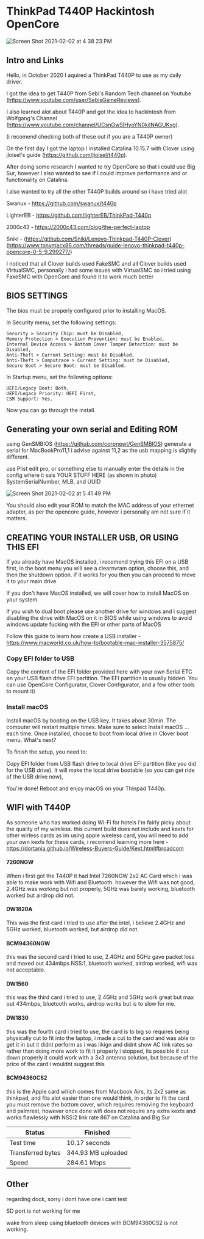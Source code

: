 # ThinkPad T440P Hackintosh OpenCore
![Screen Shot 2021-02-02 at 4 38 23 PM](https://user-images.githubusercontent.com/72950020/106636027-68491400-6579-11eb-95e6-04f104767930.png)

## Intro and Links

Hello, in October 2020 I aquired a ThinkPad T440P to use as my daily driver.

I got the idea to get T440P from Sebi's Random Tech channel on Youtube (https://www.youtube.com/user/SebisGameReviews).

I also learned alot about T440P and got the idea to hackintosh from Wolfgang's Channel (https://www.youtube.com/channel/UCsnGwSIHyoYN0kiINAGUKxg).

(i recomend checking both of these out if you are a T440P owner)

On the first day I got the laptop I installed Catalina 10.15.7 with Clover using jloisel's guide (https://github.com/jloisel/t440p).

After doing some research I wanted to try OpenCore so that i could use Big Sur, however I also wanted to see if i could improve performance and or functionality on Catalina.

I also wanted to try all the other T440P builds around so i have tried alot

Swanux - https://github.com/swanux/t440p

LighterEB - https://github.com/lighterEB/ThinkPad-T440p

2000c43 - https://2000c43.com/blog/the-perfect-laptop

Sniki - (https://github.com/Sniki/Lenovo-Thinkpad-T440P-Clover)   
(https://www.tonymacx86.com/threads/guide-lenovo-thinkpad-t440p-opencore-0-5-9.299277/)

I noticed that all Clover builds used FakeSMC and all Clover builds used VirtualSMC, personally i had some issues with VirtualSMC so i tried using FakeSMC with OpenCore and found it to work much better

## BIOS SETTINGS 

The bios must be properly configured prior to installing MacOS.

In Security menu, set the following settings:

    Security > Security Chip: must be Disabled,
    Memory Protection > Execution Prevention: must be Enabled,
    Internal Device Access > Bottom Cover Tamper Detection: must be Disabled,
    Anti-Theft > Current Setting: must be Disabled,
    Anti-Theft > Computrace > Current Setting: must be Disabled,
    Secure Boot > Secure Boot: must be Disabled.

In Startup menu, set the following options:

    UEFI/Legacy Boot: Both,
    UEFI/Legacy Priority: UEFI First,
    CSM Support: Yes.

Now you can go through the install.

## Generating your own serial and Editing ROM

using GenSMBIOS (https://github.com/corpnewt/GenSMBIOS)
generate a serial for MacBookPro11,1 i advise against 11,2 as the usb mapping is slightly different.

use Plist edit pro, or something else to manually enter the details in the config where it sais YOUR STUFF HERE (as shown in photo) SystemSerialNumber, MLB, and UUID

![Screen Shot 2021-02-02 at 5 41 49 PM](https://user-images.githubusercontent.com/72950020/106641108-bf051c80-657e-11eb-931e-d454f765175a.png)

You should also edit your ROM to match the MAC address of your ethernet adapter, as per the opencore guide, however i personally am not sure if it matters.

## CREATING YOUR INSTALLER USB, OR USING THIS EFI


If you already have MacOS installed, i recomend trying this EFI on a USB first, in the boot menu you will see a clearnvram option, choose this, and then the shutdown option. if it works for you then you can proceed to move it to your main drive

If you don't have MacOS installed, we will cover how to install MacOS on your system.

If you wish to dual boot please use another drive for windows and i suggest disabling the drive with MacOS on it in BIOS while using windows to avoid windows update fucking with the EFI or other parts of MacOS

Follow this guide to learn how create a USB installer - https://www.macworld.co.uk/how-to/bootable-mac-installer-3575875/

### Copy EFI folder to USB

Copy the content of the EFI folder provided here with your own Serial ETC on your USB flash drive EFI partition. The EFI partition is usually hidden. You can use OpenCore Configurator, Clover Configurator, and a few other tools to mount it)

### Install macOS

Install macOS by booting on the USB key. It takes about 30min. The computer will restart multiple times. Make sure to select Install macOS ... each time. Once installed, choose to boot from local drive in Clover boot menu.
What's next?

To finish the setup, you need to:

Copy EFI folder from USB flash drive to local drive EFI partition (like you did for the USB drive). It will make the local drive bootable (so you can get ride of the USB drive now),

You're done! Reboot and enjoy macOS on your Thinpad T440p.

## WIFI with T440P

As someone who has worked doing Wi-Fi for hotels i'm fairly picky about the quality of my wireless. this current build does not include and kexts for other wirless cards as im using apple wireless card, you will need to add your own kexts for these cards, i recomend learning more here - https://dortania.github.io/Wireless-Buyers-Guide/Kext.html#broadcom

#### 7260NGW
When i first got the T440P it had Intel 7260NGW 2x2 AC Card which i was able to make work with Wifi and Bluetooth. however the Wifi was not good, 2.4GHz was working but not properly, 5GHz was barely working, bluetooth worked but airdrop did not.

#### DW1820A
This was the first card i tried to use after the intel, i believe 2.4GHz and 5GHz worked, bluetooth worked, but airdrop did not.

#### BCM94360NGW
this was the second card i tried to use, 2.4GHz and 5GHz gave packet loss and maxed out 434mbps NSS:1, bluetooth worked, airdrop worked, wifi was not acceptable.

#### DW1560
this was the third card i tried to use, 2.4GHz and 5GHz work great but max out 434mbps, bluetooth works, airdrop works but is to slow for me.

#### DW1830
this was the fourth card i tried to use, the card is to big so requires being physically cut to fit into the laptop, i made a cut to the card and was able to get it in but it didnt perform as i was likign and didnt show AC link rates so rather than doing more work to fit it properly i stopped, its possible if cut down properly it could work with a 3x3 antenna solution, but because of the price of the card i wouldnt suggest this

#### BCM94360CS2
this is the Apple card which comes from Macbook Airs, its 2x2 same as thinkpad, and fits alot easier than one would think, in order to fit the card you must remove the bottom cover, which requires removing the keyboard and palmrest, however once done wifi does not require any extra kexts and works flawlessly with NSS:2 link rate 867 on Catalina and Big Sur

Status | Finished
-- | --
Test time | 10.17 seconds
Transferred bytes | 344.93 MB uploaded
Speed | 284.61 Mbps

## Other

regarding dock, sorry i dont have one i cant test

SD port is not working for me

wake from sleep using bluetooth devices with BCM94360CS2 is not working.


